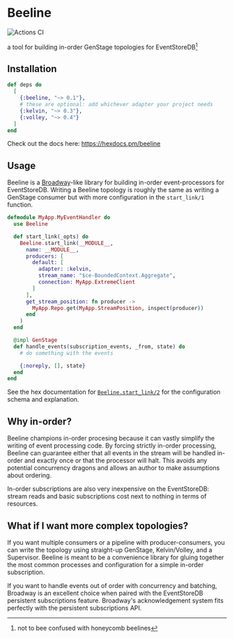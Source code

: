 # Beeline

![Actions CI](https://github.com/NFIBrokerage/beeline/workflows/Actions%20CI/badge.svg)

a tool for building in-order GenStage topologies for EventStoreDB[^honeycomb-beelines]

## Installation

```elixir
def deps do
  [
    {:beeline, "~> 0.1"},
    # these are optional: add whichever adapter your project needs
    {:kelvin, "~> 0.3"},
    {:volley, "~> 0.4"}
  ]
end
```

Check out the docs here: https://hexdocs.pm/beeline

## Usage

Beeline is a [Broadway](https://github.com/dashbitco/broadway)-like library
for building in-order event-processors for EventStoreDB. Writing a Beeline
topology is roughly the same as writing a GenStage consumer but with more
configuration in the `start_link/1` function.

```elixir
defmodule MyApp.MyEventHandler do
  use Beeline

  def start_link(_opts) do
    Beeline.start_link(__MODULE__,
      name: __MODULE__,
      producers: [
        default: [
          adapter: :kelvin,
          stream_name: "$ce-BoundedContext.Aggregate",
          connection: MyApp.ExtremeClient
        ]
      ],
      get_stream_position: fn producer ->
        MyApp.Repo.get(MyApp.StreamPosition, inspect(producer))
      end
    )
  end

  @impl GenStage
  def handle_events(subscription_events, _from, state) do
    # do something with the events

    {:noreply, [], state}
  end
end
```

See the hex documentation for
[`Beeline.start_link/2`](https://hexdocs.pm/beeline/Beeline.html#start_link/2)
for the configuration schema and explanation.

## Why in-order?

Beeline champions in-order procesing because it can vastly simplify the
writing of event processing code. By forcing strictly in-order processing,
Beeline can guarantee either that all events in the stream will be handled
in-order and exactly once or that the processor will halt. This avoids any
potential concurrency dragons and allows an author to make assumptions about
ordering.

In-order subscriptions are also very inexpensive on the EventStoreDB: stream
reads and basic subscriptions cost next to nothing in terms of resources.

## What if I want more complex topologies?

If you want multiple consumers or a pipeline with producer-consumers, you can
write the topology using straight-up GenStage, Kelvin/Volley, and a
Supervisor. Beeline is meant to be a convenience library for gluing together
the most common processes and configuration for a simple in-order subscription.

If you want to handle events out of order with concurrency and batching,
Broadway is an excellent choice when paired with the EventStoreDB persistent
subscriptions feature. Broadway's acknowledgement system fits perfectly with
the persistent subscriptions API.

[^honeycomb-beelines]: not to bee confused with honeycomb beelines
